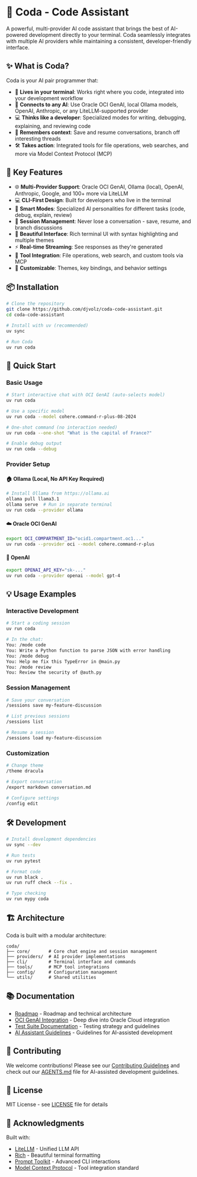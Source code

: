 # 🤖 Coda - Code Assistant

A powerful, multi-provider AI code assistant that brings the best of AI-powered development directly to your terminal. Coda seamlessly integrates with multiple AI providers while maintaining a consistent, developer-friendly interface.

## ✨ What is Coda?

Coda is your AI pair programmer that:
- 🚀 **Lives in your terminal**: Works right where you code, integrated into your development workflow
- 🔌 **Connects to any AI**: Use Oracle OCI GenAI, local Ollama models, OpenAI, Anthropic, or any LiteLLM-supported provider
- 💻 **Thinks like a developer**: Specialized modes for writing, debugging, explaining, and reviewing code
- 🔄 **Remembers context**: Save and resume conversations, branch off interesting threads
- 🛠️ **Takes action**: Integrated tools for file operations, web searches, and more via Model Context Protocol (MCP)

## 🎯 Key Features

- 🌐 **Multi-Provider Support**: Oracle OCI GenAI, Ollama (local), OpenAI, Anthropic, Google, and 100+ more via LiteLLM
- 💻 **CLI-First Design**: Built for developers who live in the terminal
- 🧠 **Smart Modes**: Specialized AI personalities for different tasks (code, debug, explain, review)
- 💾 **Session Management**: Never lose a conversation - save, resume, and branch discussions
- 🎨 **Beautiful Interface**: Rich terminal UI with syntax highlighting and multiple themes
- ⚡ **Real-time Streaming**: See responses as they're generated
- 🔧 **Tool Integration**: File operations, web search, and custom tools via MCP
- 🌈 **Customizable**: Themes, key bindings, and behavior settings

## 📦 Installation

```bash
# Clone the repository
git clone https://github.com/djvolz/coda-code-assistant.git
cd coda-code-assistant

# Install with uv (recommended)
uv sync

# Run Coda
uv run coda
```

## 🚀 Quick Start

### Basic Usage

```bash
# Start interactive chat with OCI GenAI (auto-selects model)
uv run coda

# Use a specific model
uv run coda --model cohere.command-r-plus-08-2024

# One-shot command (no interaction needed)
uv run coda --one-shot "What is the capital of France?"

# Enable debug output
uv run coda --debug
```

### Provider Setup

#### 🏠 Ollama (Local, No API Key Required)
```bash
# Install Ollama from https://ollama.ai
ollama pull llama3.1
ollama serve  # Run in separate terminal
uv run coda --provider ollama
```

#### ☁️ Oracle OCI GenAI
```bash
export OCI_COMPARTMENT_ID="ocid1.compartment.oc1..."
uv run coda --provider oci --model cohere.command-r-plus
```

#### 🤖 OpenAI
```bash
export OPENAI_API_KEY="sk-..."
uv run coda --provider openai --model gpt-4
```

## 💡 Usage Examples

### Interactive Development
```bash
# Start a coding session
uv run coda

# In the chat:
You: /mode code
You: Write a Python function to parse JSON with error handling
You: /mode debug
You: Help me fix this TypeError in @main.py
You: /mode review
You: Review the security of @auth.py
```

### Session Management
```bash
# Save your conversation
/sessions save my-feature-discussion

# List previous sessions
/sessions list

# Resume a session
/sessions load my-feature-discussion
```

### Customization
```bash
# Change theme
/theme dracula

# Export conversation
/export markdown conversation.md

# Configure settings
/config edit
```

## 🛠️ Development

```bash
# Install development dependencies
uv sync --dev

# Run tests
uv run pytest

# Format code
uv run black .
uv run ruff check --fix .

# Type checking
uv run mypy coda
```

## 🏗️ Architecture

Coda is built with a modular architecture:

```
coda/
├── core/       # Core chat engine and session management
├── providers/  # AI provider implementations
├── cli/        # Terminal interface and commands
├── tools/      # MCP tool integrations
├── config/     # Configuration management
└── utils/      # Shared utilities
```

## 📚 Documentation

- [Roadmap](ROADMAP.md) - Roadmap and technical architecture
- [OCI GenAI Integration](docs/oci-genai-integration.md) - Deep dive into Oracle Cloud integration
- [Test Suite Documentation](tests/README.md) - Testing strategy and guidelines
- [AI Assistant Guidelines](AGENTS.md) - Guidelines for AI-assisted development

## 🤝 Contributing

We welcome contributions! Please see our [Contributing Guidelines](CONTRIBUTING.md) and check out our [AGENTS.md](AGENTS.md) file for AI-assisted development guidelines.

## 📝 License

MIT License - see [LICENSE](LICENSE) file for details

## 🙏 Acknowledgments

Built with:
- [LiteLLM](https://github.com/BerriAI/litellm) - Unified LLM API
- [Rich](https://github.com/Textualize/rich) - Beautiful terminal formatting
- [Prompt Toolkit](https://github.com/prompt-toolkit/python-prompt-toolkit) - Advanced CLI interactions
- [Model Context Protocol](https://modelcontext.dev/) - Tool integration standard
